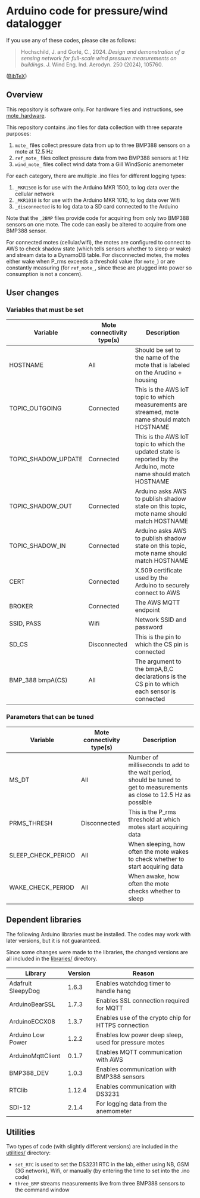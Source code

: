 # Arduino code for pressure/wind datalogger
If you use any of these codes, please cite as follows:
> Hochschild, J. and Gorlé, C., 2024. *Design and demonstration of a sensing network for full-scale wind pressure measurements on buildings*. J. Wind Eng. Ind. Aerodyn. 250 (2024), 105760.

([BibTeX](https://github.com/jhochs/Arduino_datalogger/blob/main/bibtex.txt)) 

## Overview
This repository is software only. For hardware files and instructions, see [mote_hardware](https://github.com/jhochs/mote_hardware).

This repository contains .ino files for data collection with three separate purposes:
1. `mote_` files collect pressure data from up to three BMP388 sensors on a mote at 12.5 Hz
2. `ref_mote_` files collect pressure data from two BMP388 sensors at 1 Hz
3. `wind_mote_` files collect wind data from a Gill WindSonic anemometer

For each category, there are multiple .ino files for different logging types:
1. `_MKR1500` is for use with the Arduino MKR 1500, to log data over the cellular network
2. `_MKR1010` is for use with the Arduino MKR 1010, to log data over Wifi
3. `_disconnected` is to log data to a SD card connected to the Arduino

Note that the `_2BMP` files provide code for acquiring from only two BMP388 sensors on one mote. The code can easily be altered to acquire from one BMP388 sensor.

For connected motes (cellular/wifi), the motes are configured to connect to AWS to check shadow state (which tells sensors whether to sleep or wake) and stream data to a DynamoDB table. For disconnected motes, the motes either wake when P_rms exceeds a threshold value (for `mote_`) or are constantly measuring (for `ref_mote_`, since these are plugged into power so consumption is not a concern).

## User changes
### Variables that must be set
| Variable | Mote connectivity type(s) | Description |
| -------- | ------------------------- | ----------- |
| HOSTNAME | All | Should be set to the name of the mote that is labeled on the Arudino + housing |
| TOPIC_OUTGOING | Connected | This is the AWS IoT topic to which measurements are streamed, mote name should match HOSTNAME |
| TOPIC_SHADOW_UPDATE | Connected | This is the AWS IoT topic to which the updated state is reported by the Arduino, mote name should match HOSTNAME |
| TOPIC_SHADOW_OUT | Connected | Arduino asks AWS to publish shadow state on this topic, mote name should match HOSTNAME |
| TOPIC_SHADOW_IN | Connected | Arduino asks AWS to publish shadow state on this topic, mote name should match HOSTNAME |
| CERT | Connected | X.509 certificate used by the Arduino to securely connect to AWS |
| BROKER | Connected | The AWS MQTT endpoint |
| SSID, PASS | Wifi | Network SSID and password |
| SD_CS | Disconnected | This is the pin to which the CS pin is connected |
| BMP_388 bmpA(CS) | All | The argument to the bmpA,B,C declarations is the CS pin to which each sensor is connected |

### Parameters that can be tuned
| Variable | Mote connectivity type(s) | Description |
| -------- | ------------------------- | ----------- |
| MS_DT | All | Number of milliseconds to add to the wait period, should be tuned to get to measurements as close to 12.5 Hz as possible |
| PRMS_THRESH | Disconnected | This is the P_rms threshold at which motes start acquiring data
| SLEEP_CHECK_PERIOD | All | When sleeping, how often the mote wakes to check whether to start acquiring data
| WAKE_CHECK_PERIOD | All | When awake, how often the mote checks whether to sleep


## Dependent libraries
The following Arduino libraries must be installed. The codes may work with later versions, but it is not guaranteed.

Since some changes were made to the libraries, the changed versions are all included in the [libraries/](libraries/) directory.

| Library | Version | Reason |
| ------- | ------- | ------ | 
| Adafruit SleepyDog | 1.6.3 | Enables watchdog timer to handle hang |
| ArduinoBearSSL | 1.7.3 | Enables SSL connection required for MQTT |
| ArduinoECCX08 | 1.3.7 | Enables use of the crypto chip for HTTPS connection |
| Arduino Low Power | 1.2.2 | Enables low power deep sleep, used for pressure motes |
| ArduinoMqttClient | 0.1.7 | Enables MQTT communication with AWS |
| BMP388_DEV | 1.0.3 | Enables communication with BMP388 sensors |
| RTClib | 1.12.4 | Enables communication with DS3231 |
| SDI-12 | 2.1.4 | For logging data from the anemometer |

## Utilities
Two types of code (with slightly different versions) are included in the [utilities/](utilities/) directory:
- `set_RTC` is used to set the DS3231 RTC in the lab, either using NB, GSM (3G network), Wifi, or manually (by entering the time to set into the .ino code)
- `three_BMP` streams measurements live from three BMP388 sensors to the command window
